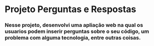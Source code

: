 # Projeto Perguntas e Respostas

### Nesse projeto, desenvolvi uma apliação web na qual os usuarios podem inserir perguntas sobre o seu código, um problema com alguma tecnologia, entre outras coisas.

